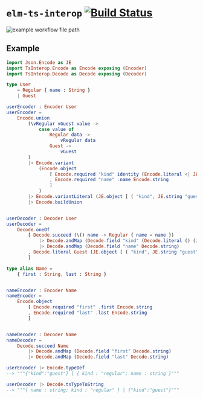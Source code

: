 # `elm-ts-interop` [![Build Status](https://github.com/dillonkearns/elm-ts-interop/workflows/Elm%20CI/badge.svg)](https://github.com/dillonkearns/elm-ts-interop/actions?query=branch%3Amain)

![example workflow file path](https://github.com/actions/hello-world/workflows/.github/workflows/main.yml/badge.svg)

## Example

```elm
import Json.Encode as JE
import TsInterop.Encode as Encode exposing (Encoder)
import TsInterop.Decode as Decode exposing (Decoder)

type User
    = Regular { name : String }
    | Guest

userEncoder : Encoder User
userEncoder =
    Encode.union
        (\vRegular vGuest value ->
            case value of
                Regular data ->
                    vRegular data
                Guest ->
                    vGuest
        )
        |> Encode.variant
            (Encode.object
                [ Encode.required "kind" identity (Encode.literal <| JE.string "regular")
                , Encode.required "name" .name Encode.string
                ]
            )
        |> Encode.variantLiteral (JE.object [ ( "kind", JE.string "guest" ) ])
        |> Encode.buildUnion


userDecoder : Decoder User
userDecoder =
    Decode.oneOf
        [ Decode.succeed (\() name -> Regular { name = name })
            |> Decode.andMap (Decode.field "kind" (Decode.literal () (JE.string "regular")))
            |> Decode.andMap (Decode.field "name" Decode.string)
        , Decode.literal Guest (JE.object [ ( "kind", JE.string "guest" ) ])
        ]

type alias Name =
    { first : String, last : String }


nameEncoder : Encoder Name
nameEncoder =
    Encode.object
        [ Encode.required "first" .first Encode.string
        , Encode.required "last" .last Encode.string
        ]


nameDecoder : Decoder Name
nameDecoder =
    Decode.succeed Name
        |> Decode.andMap (Decode.field "first" Decode.string)
        |> Decode.andMap (Decode.field "last" Decode.string)

userEncoder |> Encode.typeDef
--> """{"kind":"guest"} | { kind : "regular"; name : string }"""

userDecoder |> Decode.tsTypeToString
--> """{ name : string; kind : "regular" } | {"kind":"guest"}"""
```
